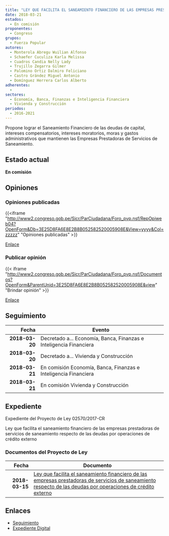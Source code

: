 ```yaml
---
title: "LEY QUE FACILITA EL SANEAMIENTO FINANCIERO DE LAS EMPRESAS PRESTADORAS DE SERVICIOS DE SANEAMIENTO RESPECTO DE LAS DEUDAS POR OPERACIONES DE CRÉDITO EXTERNO"
date: 2018-03-21
estados: 
  - En comisión
proponentes: 
  - Congreso
grupos: 
  - Fuerza Popular
autores: 
  - Monterola Abregu Wuilian Alfonso
  - Schaefer Cuculiza Karla Melissa
  - Cuadros Candia Nelly Lady
  - Trujillo Zegarra Gilmer
  - Palomino Ortiz Dalmiro Feliciano
  - Castro Grández Miguel Antonio
  - Domínguez Herrera Carlos Alberto
adherentes: 
  - 
sectores: 
  - Economía, Banca, Finanzas e Inteligencia Financiera
  - Vivienda y Construcción
periodos: 
  - 2016-2021
---
```


Propone lograr el Saneamiento Financiero de las deudas de capital, intereses compensatorios, intereses moratorios, moras y gastos administrativos que mantienen las Empresas Prestadoras de Servicios de Saneamiento.


## Estado actual

**En comisión**

## Opiniones

### Opiniones publicadas

{{<iframe "http://www2.congreso.gob.pe/Sicr/ParCiudadana/Foro_pvp.nsf/RepOpiweb04?OpenForm&Db=3E25D8FA6E8E2B8B052582520005908E&View=yyyy&Col=zzzzz" "Opiniones publicadas" >}}

[Enlace](http://www2.congreso.gob.pe/Sicr/ParCiudadana/Foro_pvp.nsf/RepOpiweb04?OpenForm&Db=3E25D8FA6E8E2B8B052582520005908E&View=yyyy&Col=zzzzz)
### Publicar opinión

{{< iframe "http://www2.congreso.gob.pe/Sicr/ParCiudadana/Foro_pvp.nsf/Documentos?OpenForm&ParentUnid=3E25D8FA6E8E2B8B052582520005908E&view" "Brindar opinión" >}}

[Enlace](http://www2.congreso.gob.pe/Sicr/ParCiudadana/Foro_pvp.nsf/Documentos?OpenForm&ParentUnid=3E25D8FA6E8E2B8B052582520005908E&view)

## Seguimiento

| Fecha | Evento |
|------:|--------|
| **2018-03-20** | Decretado a... Economía, Banca, Finanzas e Inteligencia Financiera|
| **2018-03-20** | Decretado a... Vivienda y Construcción|
| **2018-03-21** | En comisión Economía, Banca, Finanzas e Inteligencia Financiera|
| **2018-03-21** | En comisión Vivienda y Construcción|


## Expediente

Expediente del Proyecto de Ley 02570/2017-CR

Ley que facilita el saneamiento financiero de las empresas prestadoras de servicios de saneamiento respecto de las deudas por operaciones de crédito externo


### Documentos del Proyecto de Ley

| Fecha | Documento |
|------:|--------|
| **2018-03-15** | [Ley que facilita el saneamiento financiero de las empresas prestadoras de servicios de saneamiento respecto de las deudas por operaciones de crédito externo](http://www.leyes.congreso.gob.pe/Documentos/2016_2021/Proyectos_de_Ley_y_de_Resoluciones_Legislativas/PL0257020180315.pdf) |

## Enlaces 

- [Seguimiento](http://www2.congreso.gob.pe/Sicr/TraDocEstProc/CLProLey2016.nsf/f7fff46988ca05b1052578e100829cc7/eda2cf885a519ce205258251007c9af7?OpenDocument)
- [Expediente Digital](http://www2.congreso.gob.pe/Sicr/TraDocEstProc/CLProLey2016.nsf/f7fff46988ca05b1052578e100829cc7/eda2cf885a519ce205258251007c9af7?OpenDocument&Click=05257FB7005EB655.eb71d0cf91d8294e05256cdf006b5706/$Body/0.1C6C)

